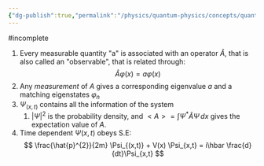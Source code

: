 ```yaml
---
{"dg-publish":true,"permalink":"/physics/quantum-physics/concepts/quantum-postulates/"}
---
```


#incomplete 
1. Every measurable quantity "a" is associated with an operator $\hat{A}$, that is also called an "observable", that is related through: $$
\hat{A}\varphi(x) = a \varphi(x)
$$
2. Any _measurement_ of $A$ gives a corresponding eigenvalue $a$ and a matching eigenstates $\varphi_{n}$
3. $\Psi_{(x,t)}$ contains all the information of the system
	1. $|\Psi|^{2}$ is the probability density, and $<A> = \int \Psi ^* \hat{A} \Psi \, dx$ gives the expectation value of $A$.
4. Time dependent $\Psi(x,t)$ obeys S.E: $$
\frac{\hat{p}^{2}}{2m} \Psi_{(x,t)} + V(x) \Psi_{x,t} = i\hbar \frac{d}{dt}\Psi_{x,t}
$$